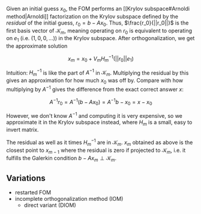 Given an initial guess $x_0$, the FOM performs an [[Krylov subspace#Arnoldi method|Arnoldi]] factorization
on the Krylov subspace defined by the _residual_ of the initial guess,
$r_0 = b - Ax_0$. Thus, $\frac{r_0}{||r_0||}$ is the first basis vector of $\mathcal{K}_m$,
meaning operating on $r_0$ is equivalent to operating
on $e_1$ (i.e. $(1, 0, 0, \dots)$) in the Krylov subspace.
After orthogonalization, we get the approximate solution

$$
x_m = x_0 + V_mH_m^{-1}(||r_0||e_1)
$$

Intuition: $H_m^{-1}$ is like the part of  $A^{-1}$ in $\mathcal{K}_m$.
Multiplying the residual by this gives an approximation for
how much $x_0$ was off by. Compare with how multiplying by $A^{-1}$
gives the difference from the exact correct answer $x$:

$$
A^{-1}r_0 = A^{-1}(b - Ax_0) = A^{-1}b - x_0 = x - x_0
$$

However, we don't know $A^{-1}$ and computing it is very expensive,
so we approximate it in the Krylov subspace instead,
where $H_m$ is a small, easy to invert matrix.

The residual as well as it times $H_m^{-1}$ are in $\mathcal{K}_m$.
$x_m$ obtained as above is the closest point to $x_{m-1}$
where the residual is zero if projected to $\mathcal{K}_m$,
i.e. it fulfills the Galerkin condition $b - Ax_m \perp \mathcal{K}_m$.

## Variations

- restarted FOM
- incomplete orthogonalization method (IOM)
	- direct variant (DIOM)